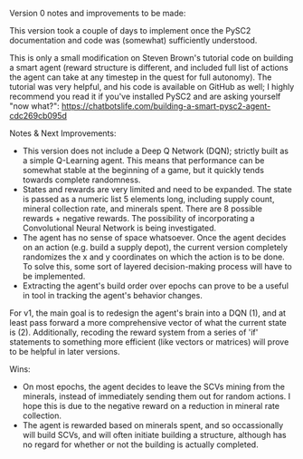 Version 0 notes and improvements to be made:

This version took a couple of days to implement once the PySC2 documentation and code was (somewhat) sufficiently understood.

This is only a small modification on Steven Brown's tutorial code on building a smart agent (reward structure is different, and included full list of actions the agent can take at any timestep in the quest for full autonomy). The tutorial was very helpful, and his code is available on GitHub as well; I highly recommend you read it if you've installed PySC2 and are asking yourself "now what?": https://chatbotslife.com/building-a-smart-pysc2-agent-cdc269cb095d

Notes & Next Improvements:
- This version does not include a Deep Q Network (DQN); strictly built as a simple Q-Learning agent. This means that performance can be somewhat stable at the beginning of a game, but it quickly tends towards complete randomness.
- States and rewards are very limited and need to be expanded. The state is passed as a numeric list 5 elements long, including supply count, mineral collection rate, and minerals spent. There are 8 possible rewards + negative rewards. The possibility of incorporating a Convolutional Neural Network is being investigated.
- The agent has no sense of space whatsoever. Once the agent decides on an action (e.g. build a supply depot), the current version completely randomizes the x and y coordinates on which the action is to be done. To solve this, some sort of layered decision-making process will have to be implemented.
- Extracting the agent's build order over epochs can prove to be a useful in tool in tracking the agent's behavior changes.

For v1, the main goal is to redesign the agent's brain into a DQN (1), and at least pass forward a more comprehensive vector of what the current state is (2). Additionally, recoding the reward system from a series of 'if' statements to something more efficient (like vectors or matrices) will prove to be helpful in later versions.

Wins:
- On most epochs, the agent decides to leave the SCVs mining from the minerals, instead of immediately sending them out for random actions. I hope this is due to the negative reward on a reduction in mineral rate collection.
- The agent is rewarded based on minerals spent, and so occassionally will build SCVs, and will often initiate building a structure, although has no regard for whether or not the building is actually completed.
